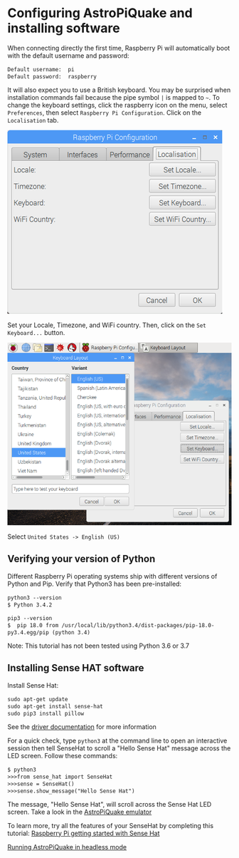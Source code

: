 # Configuring AstroPiQuake and installing software

When connecting directly the first time, Raspberry Pi will automatically boot with the default username and password:

```
Default username:  pi
Default password:  raspberry
```

It will also expect you to use a British keyboard.  You may be surprised when installation commands fail because the pipe symbol `|` is mapped to `~`.  To change the keyboard settings, click the raspberry icon on the menu, select `Preferences`, then select `Raspberry Pi Configuration`.  Click on the `Localisation` tab.

![RasPi configuration window as described in text](images/Localisation.png)

Set your Locale, Timezone, and WiFi country.  Then, click on the `Set Keyboard...` button.

![Window for setting localisation as described in text](images/localisation2.png)

Select `United States -> English (US)`

## Verifying your version of Python

Different Raspberry Pi operating systems ship with different versions of Python and Pip.  Verify that Python3 has been pre-installed:

```
python3 --version
$ Python 3.4.2
```

```
pip3 --version
$  pip 18.0 from /usr/local/lib/python3.4/dist-packages/pip-18.0-py3.4.egg/pip (python 3.4)
```

Note:  This tutorial has not been tested using Python 3.6 or 3.7

## Installing Sense HAT software

Install Sense Hat:

```
sudo apt-get update
sudo apt-get install sense-hat
sudo pip3 install pillow
```
See the [driver documentation](https://pythonhosted.org/sense-hat/) for more information

For a quick check, type `python3` at the command line to open an interactive session then tell SenseHat to scroll a "Hello Sense Hat" message across the LED screen.  Follow these commands:

```
$ python3
>>>from sense_hat import SenseHat
>>>sense = SenseHat()
>>>sense.show_message("Hello Sense Hat")
```

The message, "Hello Sense Hat", will scroll across the Sense Hat LED screen.  Take a look in the <a href="https://trinket.io/library/trinkets/d7505fb8f2">AstroPiQuake emulator</a>

To learn more, try all the features of your SenseHat by completing this tutorial:  [Raspberry Pi getting started with Sense Hat](https://projects.raspberrypi.org/en/projects/getting-started-with-the-sense-hat)


[Running AstroPiQuake in headless mode](Headless.md)
